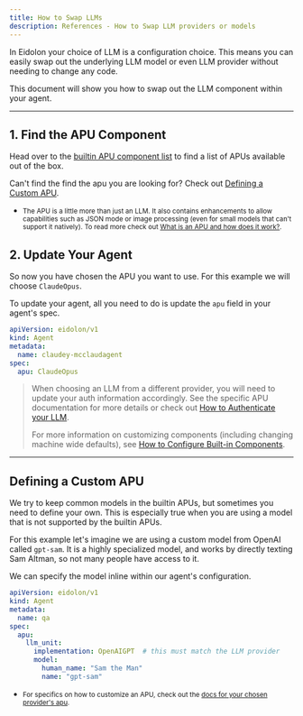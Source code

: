 ```yaml
---
title: How to Swap LLMs
description: References - How to Swap LLM providers or models
---
```


In Eidolon your choice of LLM is a configuration choice. This means you can easily swap out the underlying LLM model or 
even LLM provider without needing to change any code.

This document will show you how to swap out the LLM component within your agent.

---
## 1. Find the APU Component
Head over to the [builtin APU component list](/docs/components/apu/overview) to find a list of APUs available out of the box.

Can't find the find the apu you are looking for? Check out [Defining a Custom APU](#defining-a-custom-apu).

* <small>The APU is a little more than just an LLM. It also contains enhancements to allow capabilities such as 
JSON mode or image processing (even for small models that can't support it natively). To read more check out 
[What is an APU and how does it work?](https://www.eidolonai.com/what_is_apu).</small>


## 2. Update Your Agent
So now you have chosen the APU you want to use. For this example we will choose `ClaudeOpus`.

To update your agent, all you need to do is update the `apu` field in your agent's spec.

```yaml
apiVersion: eidolon/v1
kind: Agent
metadata:
  name: claudey-mcclaudagent
spec: 
  apu: ClaudeOpus
```


>When choosing an LLM from a different provider, you will need to update your auth information accordingly. See the specific APU documentation for more details or check out [How to Authenticate your LLM](/docs/howto/authenticate_llm).
>
>For more information on customizing components (including changing machine wide defaults), see [How to Configure Built-in Components](/docs/howto/configure_builtins).

---
## Defining a Custom APU
We try to keep common models in the builtin APUs, but sometimes you need to define your own. This is especially true 
when you are using a model that is not supported by the builtin APUs.

For this example let's imagine we are using a custom model from OpenAI called `gpt-sam`. It is a highly specialized model,
and works by directly texting Sam Altman, so not many people have access to it.

We can specify the model inline within our agent's configuration.

```yaml
apiVersion: eidolon/v1
kind: Agent
metadata:
  name: qa
spec:
  apu: 
    llm_unit:
      implementation: OpenAIGPT  # this must match the LLM provider
      model:
        human_name: "Sam the Man"
        name: "gpt-sam"
```

* <small>For specifics on how to customize an APU, check out the [docs for your chosen provider's apu](/docs/components/apu/overview).</small>
